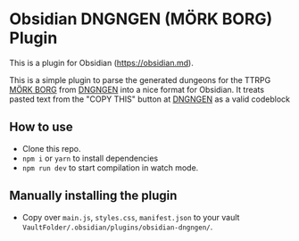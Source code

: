 # Obsidian DNGNGEN (MÖRK BORG) Plugin

This is a plugin for Obsidian (https://obsidian.md).

This is a simple plugin to parse the generated dungeons for the TTRPG [MÖRK BORG](https://morkborg.com/) from [DNGNGEN](https://dngngen.makedatanotlore.dev/) into a nice format for Obsidian. It treats pasted text from the "COPY THIS" button at [DNGNGEN](https://dngngen.makedatanotlore.dev/) as a valid codeblock

## How to use

- Clone this repo.
- `npm i` or `yarn` to install dependencies
- `npm run dev` to start compilation in watch mode.

## Manually installing the plugin

- Copy over `main.js`, `styles.css`, `manifest.json` to your vault `VaultFolder/.obsidian/plugins/obsidian-dngngen/`.
